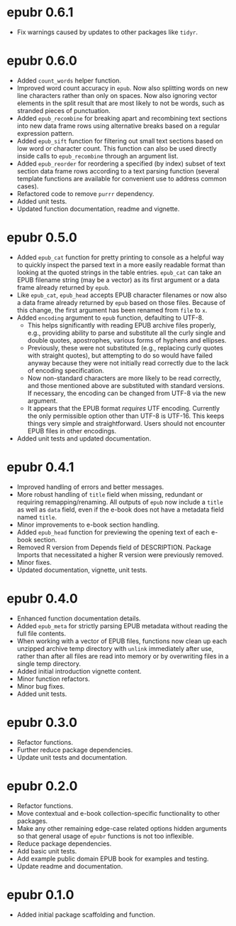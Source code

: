 # epubr 0.6.1

* Fix warnings caused by updates to other packages like `tidyr`.

# epubr 0.6.0

* Added `count_words` helper function.
* Improved word count accuracy in `epub`. Now also splitting words on new line characters rather than only on spaces. Now also ignoring vector elements in the split result that are most likely to not be words, such as stranded pieces of punctuation.
* Added `epub_recombine` for breaking apart and recombining text sections into new data frame rows using alternative breaks based on a regular expression pattern.
* Added `epub_sift` function for filtering out small text sections based on low word or character count. This function can also be used directly inside calls to `epub_recombine` through an argument list.
* Added `epub_reorder` for reordering a specified (by index) subset of text section data frame rows according to a text parsing function (several template functions are available for convenient use to address common cases).
* Refactored code to remove `purrr` dependency.
* Added unit tests.
* Updated function documentation, readme and vignette.

# epubr 0.5.0

* Added `epub_cat` function for pretty printing to console as a helpful way to quickly inspect the parsed text in a more easily readable format than looking at the quoted strings in the table entries. `epub_cat` can take an EPUB filename string (may be a vector) as its first argument or a data frame already returned by `epub`.
* Like `epub_cat`, `epub_head` accepts EPUB character filenames or now also a data frame already returned by `epub` based on those files. Because of this change, the first argument has been renamed from `file` to `x`.
* Added `encoding` argument to `epub` function, defaulting to UTF-8.
    * This helps significantly with reading EPUB archive files properly, e.g., providing ability to parse and substitute all the curly single and double quotes, apostrophes, various forms of hyphens and ellipses.
    * Previously, these were not substituted (e.g., replacing curly quotes with straight quotes), but attempting to do so would have failed anyway because they were not initially read correctly due to the lack of encoding specification.
    * Now non-standard characters are more likely to be read correctly, and those mentioned above are substituted with standard versions. If necessary, the encoding can be changed from UTF-8 via the new argument.
    * It appears that the EPUB format *requires* UTF encoding. Currently the only permissible option other than UTF-8 is UTF-16. This keeps things very simple and straightforward. Users should not encounter EPUB files in other encodings.
* Added unit tests and updated documentation.

# epubr 0.4.1

* Improved handling of errors and better messages.
* More robust handling of `title` field when missing, redundant or requiring remapping/renaming. All outputs of `epub` now include a `title` as well as `data` field, even if the e-book does not have a metadata field named `title`.
* Minor improvements to e-book section handling.
* Added `epub_head` function for previewing the opening text of each e-book section.
* Removed R version from Depends field of DESCRIPTION. Package Imports that necessitated a higher R version were previously removed.
* Minor fixes.
* Updated documentation, vignette, unit tests.

# epubr 0.4.0

* Enhanced function documentation details.
* Added `epub_meta` for strictly parsing EPUB metadata without reading the full file contents.
* When working with a vector of EPUB files, functions now clean up each unzipped archive temp directory with `unlink` immediately after use, rather than after all files are read into memory or by overwriting files in a single temp directory.
* Added initial introduction vignette content.
* Minor function refactors.
* Minor bug fixes.
* Added unit tests.

# epubr 0.3.0

* Refactor functions.
* Further reduce package dependencies.
* Update unit tests and documentation.

# epubr 0.2.0

* Refactor functions.
* Move contextual and e-book collection-specific functionality to other packages.
* Make any other remaining edge-case related options hidden arguments so that general usage of `epubr` functions is not too inflexible.
* Reduce package dependencies.
* Add basic unit tests.
* Add example public domain EPUB book for examples and testing.
* Update readme and documentation.

# epubr 0.1.0

* Added initial package scaffolding and function.
